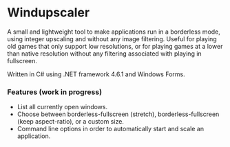 # Windupscaler
A small and lightweight tool to make applications run in a borderless mode, using integer upscaling and without any image filtering. Useful for playing old games that only support low resolutions, or for playing games at a lower than native resolution without any filtering associated with playing in fullscreen.

Written in C# using .NET framework 4.6.1 and Windows Forms.

### Features (work in progress)
- List all currently open windows.
- Choose between borderless-fullscreen (stretch), borderless-fullscreen (keep aspect-ratio), or a custom size.
- Command line options in order to automatically start and scale an application.
